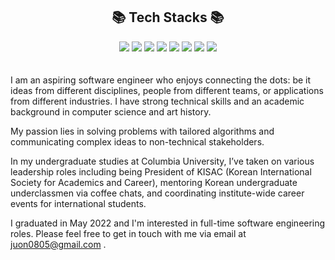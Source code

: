 <br><br><div align=center><h2>📚 Tech Stacks 📚</h2></div>
<div align=center> 
<img src="https://img.shields.io/badge/python-3776AB?style=for-the-badge&logo=python&logoColor=white"> 
<img src="https://img.shields.io/badge/html5-E34F26?style=for-the-badge&logo=html5&logoColor=white"> 
  <img src="https://img.shields.io/badge/css-1572B6?style=for-the-badge&logo=css3&logoColor=white"> 
  <img src="https://img.shields.io/badge/javascript-F7DF1E?style=for-the-badge&logo=javascript&logoColor=black"> 
  <img src="https://img.shields.io/badge/jquery-0769AD?style=for-the-badge&logo=jquery&logoColor=white">
<img src="https://img.shields.io/badge/mysql-4479A1?style=for-the-badge&logo=mysql&logoColor=white"> 
<img src="https://img.shields.io/badge/react-61DAFB?style=for-the-badge&logo=react&logoColor=black"> 
 <img src="https://img.shields.io/badge/node.js-339933?style=for-the-badge&logo=Node.js&logoColor=white">
<br>
</div>
<br><br>
I am an aspiring software engineer who enjoys connecting the dots: be it ideas from different disciplines, people from different teams, or applications from different industries. I have strong technical skills and an academic background in computer science and art history.

My passion lies in solving problems with tailored algorithms and communicating complex ideas to non-technical stakeholders.

In my undergraduate studies at Columbia University, I’ve taken on various leadership roles including being President of KISAC (Korean International Society for Academics and Career), mentoring Korean undergraduate underclassmen via coffee chats, and coordinating institute-wide career events for international students.

I graduated in May 2022 and I'm interested in full-time software engineering roles. Please feel free to get in touch with me via email at juon0805@gmail.com .

<br>
